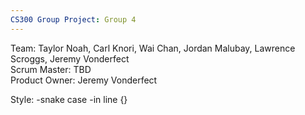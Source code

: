 ```yaml
---
CS300 Group Project: Group 4
---
```


Team: Taylor Noah, Carl Knori, Wai Chan, Jordan Malubay, Lawrence Scroggs, Jeremy Vonderfect  
Scrum Master: TBD  
Product Owner: Jeremy Vonderfect  


Style:
-snake case
-in line {}
